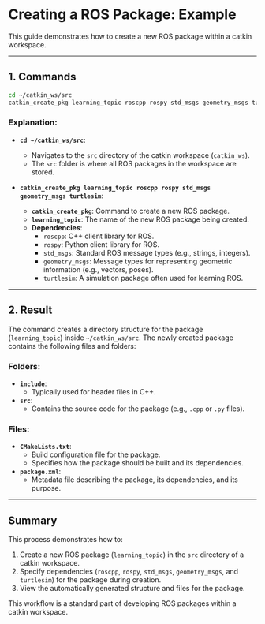 # Creating a ROS Package: Example

This guide demonstrates how to create a new ROS package within a catkin workspace.

---

## **1. Commands**
```bash
cd ~/catkin_ws/src
catkin_create_pkg learning_topic roscpp rospy std_msgs geometry_msgs turtlesim
```

### **Explanation**:
- **`cd ~/catkin_ws/src`**:
  - Navigates to the `src` directory of the catkin workspace (`catkin_ws`).
  - The `src` folder is where all ROS packages in the workspace are stored.

- **`catkin_create_pkg learning_topic roscpp rospy std_msgs geometry_msgs turtlesim`**:
  - **`catkin_create_pkg`**: Command to create a new ROS package.
  - **`learning_topic`**: The name of the new ROS package being created.
  - **Dependencies**:
    - `roscpp`: C++ client library for ROS.
    - `rospy`: Python client library for ROS.
    - `std_msgs`: Standard ROS message types (e.g., strings, integers).
    - `geometry_msgs`: Message types for representing geometric information (e.g., vectors, poses).
    - `turtlesim`: A simulation package often used for learning ROS.

---

## **2. Result**

The command creates a directory structure for the package (`learning_topic`) inside `~/catkin_ws/src`. The newly created package contains the following files and folders:

### **Folders**:
- **`include`**:
  - Typically used for header files in C++.
- **`src`**:
  - Contains the source code for the package (e.g., `.cpp` or `.py` files).

### **Files**:
- **`CMakeLists.txt`**:
  - Build configuration file for the package.
  - Specifies how the package should be built and its dependencies.
- **`package.xml`**:
  - Metadata file describing the package, its dependencies, and its purpose.

---

## **Summary**

This process demonstrates how to:
1. Create a new ROS package (`learning_topic`) in the `src` directory of a catkin workspace.
2. Specify dependencies (`roscpp`, `rospy`, `std_msgs`, `geometry_msgs`, and `turtlesim`) for the package during creation.
3. View the automatically generated structure and files for the package.

This workflow is a standard part of developing ROS packages within a catkin workspace.
